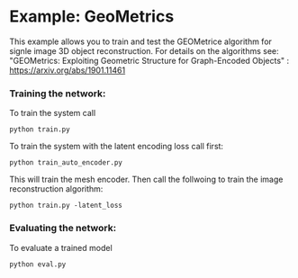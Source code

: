# Example: GeoMetrics
This example allows you to train and test the GEOMetrice algorithm for signle image 3D object reconstruction. For details on the algorithms see: "GEOMetrics: Exploiting Geometric Structure for Graph-Encoded Objects" : https://arxiv.org/abs/1901.11461


### Training the network:

To train the system call
```
python train.py
```


To train the system with the latent encoding loss call first:
```
python train_auto_encoder.py
```
This will train the mesh encoder. Then call the follwoing to train the image reconstruction algorithm:
```
python train.py -latent_loss
```

### Evaluating the network:

To evaluate a trained model
```
python eval.py
```




